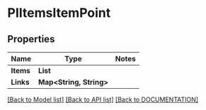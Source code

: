 # PIItemsItemPoint

## Properties
Name | Type | Notes
------------ | ------------- | -------------
**Items** | **List<PIItemPoint>**
**Links** | **Map<String, String>**

[[Back to Model list]](../../DOCUMENTATION.md#documentation-for-models) [[Back to API list]](../../DOCUMENTATION.md#documentation-for-api-endpoints) [[Back to DOCUMENTATION]](../../DOCUMENTATION.md)
